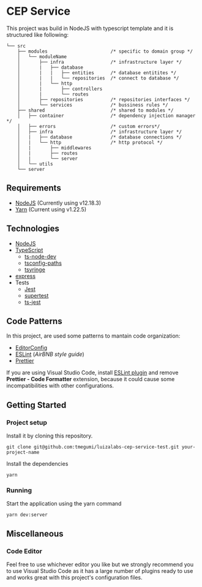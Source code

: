 # CEP Service

This project was build in NodeJS with typescript template and it is structured like following:

```
└── src
    ├── modules                       /* specific to domain group */
    │   └── moduleName
    │       ├── infra                 /* infrastructure layer */
    │       |   ├── database
    │       |   |   ├── entities      /* database entitites */
    │       |   |   └── repositories  /* connect to database */
    │       |   └── http
    │       |       ├── controllers
    │       |       └── routes
    │       ├── repositories          /* repositories interfaces */
    │       └── services              /* bussiness rules */
    ├── shared                        /* shared to modules */
    │   ├── container                 /* dependency injection manager */
    │   ├── errors                    /* custom errors*/
    │   ├── infra                     /* infrastructure layer */
    │   |   ├── database              /* database connections */
    │   |   └── http                  /* http protocol */
    │   |       ├── middlewares
    │   |       ├── routes
    │   |       └── server
    │   └── utils
    └── server
```

## Requirements
* [NodeJS](https://nodejs.org/) (Currently using v12.18.3)
* [Yarn](https://yarnpkg.com/) (Current using v1.22.5)

## Technologies
* [NodeJS](https://nodejs.org/)
* [TypeScript](https://www.typescriptlang.org/)
  * [ts-node-dev](https://github.com/whitecolor/ts-node-dev)
  * [tsconfig-paths](https://github.com/dividab/tsconfig-paths)
  * [tsyringe](https://github.com/microsoft/tsyringe)
* [express](https://expressjs.com/)
* Tests
  * [Jest](https://jestjs.io/)
  * [supertest](https://github.com/visionmedia/supertest)
  * [ts-jest](https://github.com/kulshekhar/ts-jest)

## Code Patterns
In this project, are used some patterns to mantain code organization:
* [EditorConfig](https://editorconfig.org/)
* [ESLint](https://eslint.org/) (*AirBNB style guide*)
* [Prettier](https://prettier.io/)

If you are using Visual Studio Code, install [ESLint plugin](https://marketplace.visualstudio.com/items?itemName=dbaeumer.vscode-eslint) and remove **Prettier - Code Formatter** extension, because it could cause some incompatibilities with other configurations.

## Getting Started
### Project setup
Install it by cloning this repository.
```
git clone git@github.com:tmegumi/luizalabs-cep-service-test.git your-project-name
```
Install the dependencies
```
yarn
```
### Running
Start the application using the yarn command
```
yarn dev:server
```

## Miscellaneous
### Code Editor
Feel free to use whichever editor you like but we strongly recommend you to use Visual Studio Code as it has a large number of plugins ready to use and works great with this project's configuration files.
